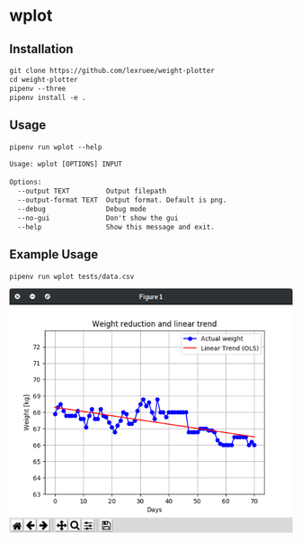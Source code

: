 # wplot

## Installation

```
git clone https://github.com/lexruee/weight-plotter
cd weight-plotter
pipenv --three
pipenv install -e .
```

## Usage
```
pipenv run wplot --help
```

```
Usage: wplot [OPTIONS] INPUT

Options:
  --output TEXT         Output filepath
  --output-format TEXT  Output format. Default is png.
  --debug               Debug mode
  --no-gui              Don't show the gui
  --help                Show this message and exit.
```

## Example Usage

```
pipenv run wplot tests/data.csv 
```

![](https://raw.githubusercontent.com/lexruee/weight-plotter/master/figure.png)

